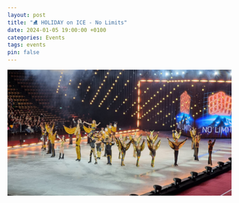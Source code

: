 ```yaml
---
layout: post
title: "⛸️ HOLIDAY on ICE - No Limits"
date: 2024-01-05 19:00:00 +0100
categories: Events
tags: events
pin: false
---
```


![](/assets/posts/2024-01-05-holiday-on-ice/20240105_211036--1-.jpg)
